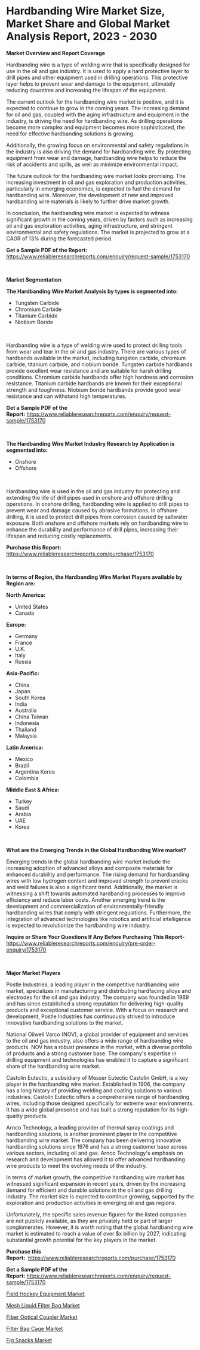 <p><h1>Hardbanding Wire Market Size, Market Share and Global Market Analysis Report, 2023 - 2030</h1></p><p><strong>Market Overview and Report Coverage</strong></p>
<p><p>Hardbanding wire is a type of welding wire that is specifically designed for use in the oil and gas industry. It is used to apply a hard protective layer to drill pipes and other equipment used in drilling operations. This protective layer helps to prevent wear and damage to the equipment, ultimately reducing downtime and increasing the lifespan of the equipment.</p><p>The current outlook for the hardbanding wire market is positive, and it is expected to continue to grow in the coming years. The increasing demand for oil and gas, coupled with the aging infrastructure and equipment in the industry, is driving the need for hardbanding wire. As drilling operations become more complex and equipment becomes more sophisticated, the need for effective hardbanding solutions is growing.</p><p>Additionally, the growing focus on environmental and safety regulations in the industry is also driving the demand for hardbanding wire. By protecting equipment from wear and damage, hardbanding wire helps to reduce the risk of accidents and spills, as well as minimize environmental impact.</p><p>The future outlook for the hardbanding wire market looks promising. The increasing investment in oil and gas exploration and production activities, particularly in emerging economies, is expected to fuel the demand for hardbanding wire. Moreover, the development of new and improved hardbanding wire materials is likely to further drive market growth.</p><p>In conclusion, the hardbanding wire market is expected to witness significant growth in the coming years, driven by factors such as increasing oil and gas exploration activities, aging infrastructure, and stringent environmental and safety regulations. The market is projected to grow at a CAGR of 13% during the forecasted period.</p></p>
<p><strong>Get a Sample PDF of the Report:</strong> <a href="https://www.reliableresearchreports.com/enquiry/request-sample/1753170">https://www.reliableresearchreports.com/enquiry/request-sample/1753170</a></p>
<p>&nbsp;</p>
<p><strong>Market Segmentation</strong></p>
<p><strong>The Hardbanding Wire Market Analysis by types is segmented into:</strong></p>
<p><ul><li>Tungsten Carbide</li><li>Chromium Carbide</li><li>Titanium Carbide</li><li>Niobium Boride</li></ul></p>
<p>&nbsp;</p>
<p><p>Hardbanding wire is a type of welding wire used to protect drilling tools from wear and tear in the oil and gas industry. There are various types of hardbands available in the market, including tungsten carbide, chromium carbide, titanium carbide, and niobium boride. Tungsten carbide hardbands provide excellent wear resistance and are suitable for harsh drilling conditions. Chromium carbide hardbands offer high hardness and corrosion resistance. Titanium carbide hardbands are known for their exceptional strength and toughness. Niobium boride hardbands provide good wear resistance and can withstand high temperatures.</p></p>
<p><strong>Get a Sample PDF of the Report:</strong>&nbsp;<a href="https://www.reliableresearchreports.com/enquiry/request-sample/1753170">https://www.reliableresearchreports.com/enquiry/request-sample/1753170</a></p>
<p>&nbsp;</p>
<p><strong>The Hardbanding Wire Market Industry Research by Application is segmented into:</strong></p>
<p><ul><li>Onshore</li><li>Offshore</li></ul></p>
<p>&nbsp;</p>
<p><p>Hardbanding wire is used in the oil and gas industry for protecting and extending the life of drill pipes used in onshore and offshore drilling operations. In onshore drilling, hardbanding wire is applied to drill pipes to prevent wear and damage caused by abrasive formations. In offshore drilling, it is used to protect drill pipes from corrosion caused by saltwater exposure. Both onshore and offshore markets rely on hardbanding wire to enhance the durability and performance of drill pipes, increasing their lifespan and reducing costly replacements.</p></p>
<p><strong>Purchase this Report:</strong>&nbsp; <a href="https://www.reliableresearchreports.com/purchase/1753170">https://www.reliableresearchreports.com/purchase/1753170</a></p>
<p>&nbsp;</p>
<p><strong>In terms of Region, the Hardbanding Wire Market Players available by Region are:</strong></p>
<p>
    <p> <strong> North America: </strong>
        <ul>
            <li>United States</li>
            <li>Canada</li>
        </ul>
        </p> 
    <p> <strong> Europe: </strong>
        <ul>
            <li>Germany</li>
            <li>France</li>
            <li>U.K.</li>
            <li>Italy</li>
            <li>Russia</li>
        </ul>
        </p> 
    <p> <strong> Asia-Pacific: </strong>
        <ul>
            <li>China</li>
            <li>Japan</li>
            <li>South Korea</li>
            <li>India</li>
            <li>Australia</li>
            <li>China Taiwan</li>
            <li>Indonesia</li>
            <li>Thailand</li>
            <li>Malaysia</li>
        </ul>
        </p> 
    <p> <strong> Latin America: </strong>
        <ul>
            <li>Mexico</li>
            <li>Brazil</li>
            <li>Argentina Korea</li>
            <li>Colombia</li>
        </ul>
        </p> 
    <p> <strong> Middle East & Africa: </strong>
        <ul>
            <li>Turkey</li>
            <li>Saudi</li>
            <li>Arabia</li>
            <li>UAE</li>
            <li>Korea</li>
        </ul>
    </p>
    </p>
<p>&nbsp;</p>
<p><strong>What are the Emerging Trends in the Global Hardbanding Wire market?</strong></p>
<p><p>Emerging trends in the global hardbanding wire market include the increasing adoption of advanced alloys and composite materials for enhanced durability and performance. The rising demand for hardbanding wires with low hydrogen content and improved strength to prevent cracks and weld failures is also a significant trend. Additionally, the market is witnessing a shift towards automated hardbanding processes to improve efficiency and reduce labor costs. Another emerging trend is the development and commercialization of environmentally-friendly hardbanding wires that comply with stringent regulations. Furthermore, the integration of advanced technologies like robotics and artificial intelligence is expected to revolutionize the hardbanding wire industry.</p></p>
<p><strong>Inquire or Share Your Questions If Any Before Purchasing This Report</strong>- <a href="https://www.reliableresearchreports.com/enquiry/pre-order-enquiry/1753170">https://www.reliableresearchreports.com/enquiry/pre-order-enquiry/1753170</a></p>
<p>&nbsp;</p>
<p><strong>Major Market Players</strong></p>
<p><p>Postle Industries, a leading player in the competitive hardbanding wire market, specializes in manufacturing and distributing hardfacing alloys and electrodes for the oil and gas industry. The company was founded in 1969 and has since established a strong reputation for delivering high-quality products and exceptional customer service. With a focus on research and development, Postle Industries has continuously strived to introduce innovative hardbanding solutions to the market.</p><p>National Oilwell Varco (NOV), a global provider of equipment and services to the oil and gas industry, also offers a wide range of hardbanding wire products. NOV has a robust presence in the market, with a diverse portfolio of products and a strong customer base. The company's expertise in drilling equipment and technologies has enabled it to capture a significant share of the hardbanding wire market.</p><p>Castolin Eutectic, a subsidiary of Messer Eutectic Castolin GmbH, is a key player in the hardbanding wire market. Established in 1906, the company has a long history of providing welding and coating solutions to various industries. Castolin Eutectic offers a comprehensive range of hardbanding wires, including those designed specifically for extreme wear environments. It has a wide global presence and has built a strong reputation for its high-quality products.</p><p>Arnco Technology, a leading provider of thermal spray coatings and hardbanding solutions, is another prominent player in the competitive hardbanding wire market. The company has been delivering innovative hardbanding solutions since 1976 and has a strong customer base across various sectors, including oil and gas. Arnco Technology's emphasis on research and development has allowed it to offer advanced hardbanding wire products to meet the evolving needs of the industry.</p><p>In terms of market growth, the competitive hardbanding wire market has witnessed significant expansion in recent years, driven by the increasing demand for efficient and durable solutions in the oil and gas drilling industry. The market size is expected to continue growing, supported by the exploration and production activities in emerging oil and gas regions.</p><p>Unfortunately, the specific sales revenue figures for the listed companies are not publicly available, as they are privately held or part of larger conglomerates. However, it is worth noting that the global hardbanding wire market is estimated to reach a value of over $x billion by 2027, indicating substantial growth potential for the key players in the market.</p></p>
<p><strong>Purchase this Report:</strong>&nbsp;&nbsp;<a href="https://www.reliableresearchreports.com/purchase/1753170">https://www.reliableresearchreports.com/purchase/1753170</a></p>
<p></p>
<p><strong>Get a Sample PDF of the Report:</strong>&nbsp;<a href="https://www.reliableresearchreports.com/enquiry/request-sample/1753170">https://www.reliableresearchreports.com/enquiry/request-sample/1753170</a></p>
<p><p><a href="https://medium.com/@charvi.reportprime/field-hockey-equipment-market-insights-into-market-cagr-market-trends-and-growth-strategies-1f42e30b9073">Field Hockey Equipment Market</a></p><p><a href="https://github.com/Krish2023na/Market-Research-Report-List-1/blob/main/mesh-liquid-filter-bag-market.md">Mesh Liquid Filter Bag Market</a></p><p><a href="https://medium.com/@rahulv.reportprime/fiber-optical-coupler-market-size-reveals-the-best-marketing-channels-in-global-industry-666efe5cf614">Fiber Optical Coupler Market</a></p><p><a href="https://github.com/kuntayevaz/Market-Research-Report-List-1/blob/main/filter-bag-cage-market.md">Filter Bag Cage Market</a></p><p><a href="https://medium.com/@stefanokon1939/fig-snacks-nbsp-market-focuses-on-market-share-size-and-projected-forecast-till-2030-cdb8bd97ac15">Fig Snacks Market</a></p></p>